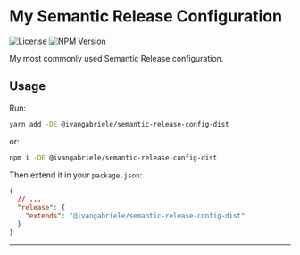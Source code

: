 # My Semantic Release Configuration

[![License][img-license]][lnk-license] [![NPM Version][img-npm]][lnk-npm]

My most commonly used Semantic Release configuration.

## Usage

Run:

```sh
yarn add -DE @ivangabriele/semantic-release-config-dist
```

or:

```sh
npm i -DE @ivangabriele/semantic-release-config-dist
```

Then extend it in your `package.json`:

```json
{
  // ...
  "release": {
    "extends": "@ivangabriele/semantic-release-config-dist"
  }
}
```

---

[img-license]: https://img.shields.io/github/license/ivangabriele/semantic-release-config?style=flat-square
[img-npm]: https://img.shields.io/npm/v/@ivangabriele/semantic-release-config-dist?style=flat-square
[lnk-license]:
  https://github.com/ivangabriele/semantic-release-config/blob/main/packages/semantic-release-config-dist/LICENSE
[lnk-npm]: https://www.npmjs.com/package/@ivangabriele/semantic-release-config-dist
